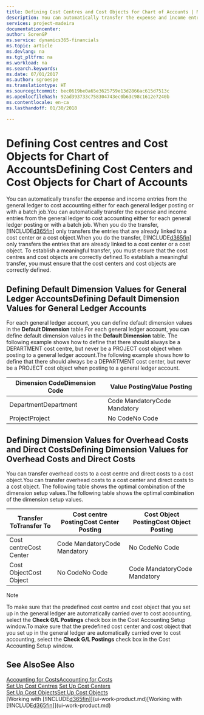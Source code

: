 ```yaml
---
title: Defining Cost Centres and Cost Objects for Chart of Accounts | Microsoft Docs
description: You can automatically transfer the expense and income entries from the general ledger to cost accounting either for each general ledger posting or with a batch job. When you do the transfer, the system only transfers the entries that are already linked to a cost centre or a cost object. To establish a meaningful transfer, you must ensure that the cost centres and cost objects are correctly defined.
services: project-madeira
documentationcenter: 
author: SorenGP
ms.service: dynamics365-financials
ms.topic: article
ms.devlang: na
ms.tgt_pltfrm: na
ms.workload: na
ms.search.keywords: 
ms.date: 07/01/2017
ms.author: sgroespe
ms.translationtype: HT
ms.sourcegitcommit: bec0619be0a65e3625759e13d2866ac615d7513c
ms.openlocfilehash: 92ad393733c758304743ec0b63c98c1612e7240b
ms.contentlocale: en-ca
ms.lasthandoff: 01/30/2018

---
```

# <a name="defining-cost-centers-and-cost-objects-for-chart-of-accounts"></a><span data-ttu-id="53f8e-105">Defining Cost centres and Cost Objects for Chart of Accounts</span><span class="sxs-lookup"><span data-stu-id="53f8e-105">Defining Cost Centers and Cost Objects for Chart of Accounts</span></span>
<span data-ttu-id="53f8e-106">You can automatically transfer the expense and income entries from the general ledger to cost accounting either for each general ledger posting or with a batch job.</span><span class="sxs-lookup"><span data-stu-id="53f8e-106">You can automatically transfer the expense and income entries from the general ledger to cost accounting either for each general ledger posting or with a batch job.</span></span> <span data-ttu-id="53f8e-107">When you do the transfer, [!INCLUDE[d365fin](includes/d365fin_md.md)] only transfers the entries that are already linked to a cost center or a cost object.</span><span class="sxs-lookup"><span data-stu-id="53f8e-107">When you do the transfer, [!INCLUDE[d365fin](includes/d365fin_md.md)] only transfers the entries that are already linked to a cost center or a cost object.</span></span> <span data-ttu-id="53f8e-108">To establish a meaningful transfer, you must ensure that the cost centres and cost objects are correctly defined.</span><span class="sxs-lookup"><span data-stu-id="53f8e-108">To establish a meaningful transfer, you must ensure that the cost centers and cost objects are correctly defined.</span></span>  

## <a name="defining-default-dimension-values-for-general-ledger-accounts"></a><span data-ttu-id="53f8e-109">Defining Default Dimension Values for General Ledger Accounts</span><span class="sxs-lookup"><span data-stu-id="53f8e-109">Defining Default Dimension Values for General Ledger Accounts</span></span>  
<span data-ttu-id="53f8e-110">For each general ledger account, you can define default dimension values in the **Default Dimension** table.</span><span class="sxs-lookup"><span data-stu-id="53f8e-110">For each general ledger account, you can define default dimension values in the **Default Dimension** table.</span></span> <span data-ttu-id="53f8e-111">The following example shows how to define that there should always be a DEPARTMENT cost centre, but never be a PROJECT cost object when posting to a general ledger account.</span><span class="sxs-lookup"><span data-stu-id="53f8e-111">The following example shows how to define that there should always be a DEPARTMENT cost center, but never be a PROJECT cost object when posting to a general ledger account.</span></span>  

|<span data-ttu-id="53f8e-112">**Dimension Code**</span><span class="sxs-lookup"><span data-stu-id="53f8e-112">**Dimension Code**</span></span>|<span data-ttu-id="53f8e-113">**Value Posting**</span><span class="sxs-lookup"><span data-stu-id="53f8e-113">**Value Posting**</span></span>|  
|------------------------------------------|-----------------------------------------|  
|<span data-ttu-id="53f8e-114">Department</span><span class="sxs-lookup"><span data-stu-id="53f8e-114">Department</span></span>|<span data-ttu-id="53f8e-115">Code Mandatory</span><span class="sxs-lookup"><span data-stu-id="53f8e-115">Code Mandatory</span></span>|  
|<span data-ttu-id="53f8e-116">Project</span><span class="sxs-lookup"><span data-stu-id="53f8e-116">Project</span></span>|<span data-ttu-id="53f8e-117">No Code</span><span class="sxs-lookup"><span data-stu-id="53f8e-117">No Code</span></span>|  

## <a name="defining-dimension-values-for-overhead-costs-and-direct-costs"></a><span data-ttu-id="53f8e-118">Defining Dimension Values for Overhead Costs and Direct Costs</span><span class="sxs-lookup"><span data-stu-id="53f8e-118">Defining Dimension Values for Overhead Costs and Direct Costs</span></span>  
 <span data-ttu-id="53f8e-119">You can transfer overhead costs to a cost centre and direct costs to a cost object.</span><span class="sxs-lookup"><span data-stu-id="53f8e-119">You can transfer overhead costs to a cost center and direct costs to a cost object.</span></span> <span data-ttu-id="53f8e-120">The following table shows the optimal combination of the dimension setup values.</span><span class="sxs-lookup"><span data-stu-id="53f8e-120">The following table shows the optimal combination of the dimension setup values.</span></span>  

|<span data-ttu-id="53f8e-121">Transfer To</span><span class="sxs-lookup"><span data-stu-id="53f8e-121">Transfer To</span></span>|<span data-ttu-id="53f8e-122">Cost centre Posting</span><span class="sxs-lookup"><span data-stu-id="53f8e-122">Cost Center Posting</span></span>|<span data-ttu-id="53f8e-123">Cost Object Posting</span><span class="sxs-lookup"><span data-stu-id="53f8e-123">Cost Object Posting</span></span>|  
|-----------------|-------------------------|-------------------------|  
|<span data-ttu-id="53f8e-124">Cost centre</span><span class="sxs-lookup"><span data-stu-id="53f8e-124">Cost Center</span></span>|<span data-ttu-id="53f8e-125">Code Mandatory</span><span class="sxs-lookup"><span data-stu-id="53f8e-125">Code Mandatory</span></span>|<span data-ttu-id="53f8e-126">No Code</span><span class="sxs-lookup"><span data-stu-id="53f8e-126">No Code</span></span>|  
|<span data-ttu-id="53f8e-127">Cost Object</span><span class="sxs-lookup"><span data-stu-id="53f8e-127">Cost Object</span></span>|<span data-ttu-id="53f8e-128">No Code</span><span class="sxs-lookup"><span data-stu-id="53f8e-128">No Code</span></span>|<span data-ttu-id="53f8e-129">Code Mandatory</span><span class="sxs-lookup"><span data-stu-id="53f8e-129">Code Mandatory</span></span>|  

> [!NOTE]  
>  <span data-ttu-id="53f8e-130">To make sure that the predefined cost centre and cost object that you set up in the general ledger are automatically carried over to cost accounting, select the **Check G/L Postings** check box in the Cost Accounting Setup window.</span><span class="sxs-lookup"><span data-stu-id="53f8e-130">To make sure that the predefined cost center and cost object that you set up in the general ledger are automatically carried over to cost accounting, select the **Check G/L Postings** check box in the Cost Accounting Setup window.</span></span>  

## <a name="see-also"></a><span data-ttu-id="53f8e-131">See Also</span><span class="sxs-lookup"><span data-stu-id="53f8e-131">See Also</span></span>  
[<span data-ttu-id="53f8e-132">Accounting for Costs</span><span class="sxs-lookup"><span data-stu-id="53f8e-132">Accounting for Costs</span></span>](finance-manage-cost-accounting.md)  
<span data-ttu-id="53f8e-133">[Set Up Cost Centres](finance-how-to-set-up-cost-centers.md) </span><span class="sxs-lookup"><span data-stu-id="53f8e-133">[Set Up Cost Centers](finance-how-to-set-up-cost-centers.md) </span></span>  
[<span data-ttu-id="53f8e-134">Set Up Cost Objects</span><span class="sxs-lookup"><span data-stu-id="53f8e-134">Set Up Cost Objects</span></span>](finance-how-to-set-up-cost-objects.md)  
<span data-ttu-id="53f8e-135">[Working with [!INCLUDE[d365fin](includes/d365fin_md.md)]](ui-work-product.md)</span><span class="sxs-lookup"><span data-stu-id="53f8e-135">[Working with [!INCLUDE[d365fin](includes/d365fin_md.md)]](ui-work-product.md)</span></span>

